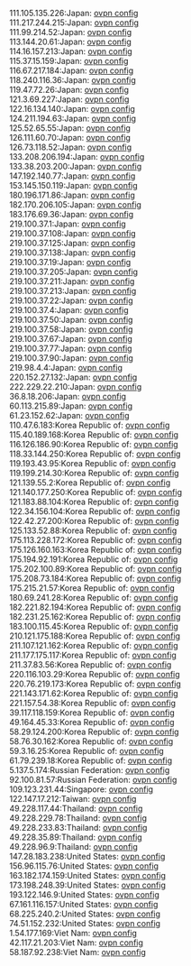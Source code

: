 111.105.135.226:Japan: [ovpn config](vpn/111_105_135_226.ovpn)  
111.217.244.215:Japan: [ovpn config](vpn/111_217_244_215.ovpn)  
111.99.214.52:Japan: [ovpn config](vpn/111_99_214_52.ovpn)  
113.144.20.61:Japan: [ovpn config](vpn/113_144_20_61.ovpn)  
114.16.157.213:Japan: [ovpn config](vpn/114_16_157_213.ovpn)  
115.37.15.159:Japan: [ovpn config](vpn/115_37_15_159.ovpn)  
116.67.217.184:Japan: [ovpn config](vpn/116_67_217_184.ovpn)  
118.240.116.36:Japan: [ovpn config](vpn/118_240_116_36.ovpn)  
119.47.72.26:Japan: [ovpn config](vpn/119_47_72_26.ovpn)  
121.3.69.227:Japan: [ovpn config](vpn/121_3_69_227.ovpn)  
122.16.134.140:Japan: [ovpn config](vpn/122_16_134_140.ovpn)  
124.211.194.63:Japan: [ovpn config](vpn/124_211_194_63.ovpn)  
125.52.65.55:Japan: [ovpn config](vpn/125_52_65_55.ovpn)  
126.111.60.70:Japan: [ovpn config](vpn/126_111_60_70.ovpn)  
126.73.118.52:Japan: [ovpn config](vpn/126_73_118_52.ovpn)  
133.208.206.194:Japan: [ovpn config](vpn/133_208_206_194.ovpn)  
133.38.203.200:Japan: [ovpn config](vpn/133_38_203_200.ovpn)  
147.192.140.77:Japan: [ovpn config](vpn/147_192_140_77.ovpn)  
153.145.150.119:Japan: [ovpn config](vpn/153_145_150_119.ovpn)  
180.196.171.86:Japan: [ovpn config](vpn/180_196_171_86.ovpn)  
182.170.206.105:Japan: [ovpn config](vpn/182_170_206_105.ovpn)  
183.176.69.36:Japan: [ovpn config](vpn/183_176_69_36.ovpn)  
219.100.37.1:Japan: [ovpn config](vpn/219_100_37_1.ovpn)  
219.100.37.108:Japan: [ovpn config](vpn/219_100_37_108.ovpn)  
219.100.37.125:Japan: [ovpn config](vpn/219_100_37_125.ovpn)  
219.100.37.138:Japan: [ovpn config](vpn/219_100_37_138.ovpn)  
219.100.37.19:Japan: [ovpn config](vpn/219_100_37_19.ovpn)  
219.100.37.205:Japan: [ovpn config](vpn/219_100_37_205.ovpn)  
219.100.37.211:Japan: [ovpn config](vpn/219_100_37_211.ovpn)  
219.100.37.213:Japan: [ovpn config](vpn/219_100_37_213.ovpn)  
219.100.37.22:Japan: [ovpn config](vpn/219_100_37_22.ovpn)  
219.100.37.4:Japan: [ovpn config](vpn/219_100_37_4.ovpn)  
219.100.37.50:Japan: [ovpn config](vpn/219_100_37_50.ovpn)  
219.100.37.58:Japan: [ovpn config](vpn/219_100_37_58.ovpn)  
219.100.37.67:Japan: [ovpn config](vpn/219_100_37_67.ovpn)  
219.100.37.77:Japan: [ovpn config](vpn/219_100_37_77.ovpn)  
219.100.37.90:Japan: [ovpn config](vpn/219_100_37_90.ovpn)  
219.98.4.4:Japan: [ovpn config](vpn/219_98_4_4.ovpn)  
220.152.27.132:Japan: [ovpn config](vpn/220_152_27_132.ovpn)  
222.229.22.210:Japan: [ovpn config](vpn/222_229_22_210.ovpn)  
36.8.18.206:Japan: [ovpn config](vpn/36_8_18_206.ovpn)  
60.113.215.89:Japan: [ovpn config](vpn/60_113_215_89.ovpn)  
61.23.152.62:Japan: [ovpn config](vpn/61_23_152_62.ovpn)  
110.47.6.183:Korea Republic of: [ovpn config](vpn/110_47_6_183.ovpn)  
115.40.189.168:Korea Republic of: [ovpn config](vpn/115_40_189_168.ovpn)  
116.126.186.90:Korea Republic of: [ovpn config](vpn/116_126_186_90.ovpn)  
118.33.144.250:Korea Republic of: [ovpn config](vpn/118_33_144_250.ovpn)  
119.193.43.95:Korea Republic of: [ovpn config](vpn/119_193_43_95.ovpn)  
119.199.214.30:Korea Republic of: [ovpn config](vpn/119_199_214_30.ovpn)  
121.139.55.2:Korea Republic of: [ovpn config](vpn/121_139_55_2.ovpn)  
121.140.177.250:Korea Republic of: [ovpn config](vpn/121_140_177_250.ovpn)  
121.183.88.104:Korea Republic of: [ovpn config](vpn/121_183_88_104.ovpn)  
122.34.156.104:Korea Republic of: [ovpn config](vpn/122_34_156_104.ovpn)  
122.42.27.200:Korea Republic of: [ovpn config](vpn/122_42_27_200.ovpn)  
125.133.52.88:Korea Republic of: [ovpn config](vpn/125_133_52_88.ovpn)  
175.113.228.172:Korea Republic of: [ovpn config](vpn/175_113_228_172.ovpn)  
175.126.160.163:Korea Republic of: [ovpn config](vpn/175_126_160_163.ovpn)  
175.194.92.191:Korea Republic of: [ovpn config](vpn/175_194_92_191.ovpn)  
175.202.100.89:Korea Republic of: [ovpn config](vpn/175_202_100_89.ovpn)  
175.208.73.184:Korea Republic of: [ovpn config](vpn/175_208_73_184.ovpn)  
175.215.21.57:Korea Republic of: [ovpn config](vpn/175_215_21_57.ovpn)  
180.69.241.28:Korea Republic of: [ovpn config](vpn/180_69_241_28.ovpn)  
182.221.82.194:Korea Republic of: [ovpn config](vpn/182_221_82_194.ovpn)  
182.231.25.162:Korea Republic of: [ovpn config](vpn/182_231_25_162.ovpn)  
183.100.115.45:Korea Republic of: [ovpn config](vpn/183_100_115_45.ovpn)  
210.121.175.188:Korea Republic of: [ovpn config](vpn/210_121_175_188.ovpn)  
211.107.121.162:Korea Republic of: [ovpn config](vpn/211_107_121_162.ovpn)  
211.177.175.117:Korea Republic of: [ovpn config](vpn/211_177_175_117.ovpn)  
211.37.83.56:Korea Republic of: [ovpn config](vpn/211_37_83_56.ovpn)  
220.116.103.29:Korea Republic of: [ovpn config](vpn/220_116_103_29.ovpn)  
220.76.219.173:Korea Republic of: [ovpn config](vpn/220_76_219_173.ovpn)  
221.143.171.62:Korea Republic of: [ovpn config](vpn/221_143_171_62.ovpn)  
221.157.54.38:Korea Republic of: [ovpn config](vpn/221_157_54_38.ovpn)  
39.117.118.159:Korea Republic of: [ovpn config](vpn/39_117_118_159.ovpn)  
49.164.45.33:Korea Republic of: [ovpn config](vpn/49_164_45_33.ovpn)  
58.29.124.200:Korea Republic of: [ovpn config](vpn/58_29_124_200.ovpn)  
58.76.30.162:Korea Republic of: [ovpn config](vpn/58_76_30_162.ovpn)  
59.3.16.25:Korea Republic of: [ovpn config](vpn/59_3_16_25.ovpn)  
61.79.239.18:Korea Republic of: [ovpn config](vpn/61_79_239_18.ovpn)  
5.137.5.174:Russian Federation: [ovpn config](vpn/5_137_5_174.ovpn)  
92.100.81.57:Russian Federation: [ovpn config](vpn/92_100_81_57.ovpn)  
109.123.231.44:Singapore: [ovpn config](vpn/109_123_231_44.ovpn)  
122.147.17.212:Taiwan: [ovpn config](vpn/122_147_17_212.ovpn)  
49.228.117.44:Thailand: [ovpn config](vpn/49_228_117_44.ovpn)  
49.228.229.78:Thailand: [ovpn config](vpn/49_228_229_78.ovpn)  
49.228.233.83:Thailand: [ovpn config](vpn/49_228_233_83.ovpn)  
49.228.35.89:Thailand: [ovpn config](vpn/49_228_35_89.ovpn)  
49.228.96.9:Thailand: [ovpn config](vpn/49_228_96_9.ovpn)  
147.28.183.238:United States: [ovpn config](vpn/147_28_183_238.ovpn)  
156.96.115.76:United States: [ovpn config](vpn/156_96_115_76.ovpn)  
163.182.174.159:United States: [ovpn config](vpn/163_182_174_159.ovpn)  
173.198.248.39:United States: [ovpn config](vpn/173_198_248_39.ovpn)  
193.122.146.9:United States: [ovpn config](vpn/193_122_146_9.ovpn)  
67.161.116.157:United States: [ovpn config](vpn/67_161_116_157.ovpn)  
68.225.240.2:United States: [ovpn config](vpn/68_225_240_2.ovpn)  
74.51.152.232:United States: [ovpn config](vpn/74_51_152_232.ovpn)  
1.54.177.169:Viet Nam: [ovpn config](vpn/1_54_177_169.ovpn)  
42.117.21.203:Viet Nam: [ovpn config](vpn/42_117_21_203.ovpn)  
58.187.92.238:Viet Nam: [ovpn config](vpn/58_187_92_238.ovpn)  
